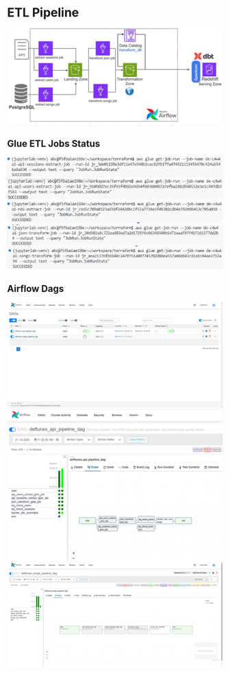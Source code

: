 # ETL Pipeline
<img src="images/ETL diag.png">

## Glue ETL Jobs Status
<img src="images/extract sessions job.png">
<img src="images/extract users job.png">
<img src="images/extract songs job.png">
<img src="images/transform json job.png">
<img src="images/transform songs job.png">

## Airflow Dags
<img src="images/airflow dags.png">
<img src="images/airflow api pipeline dag.png">
<img src="images/airflow songs pipeline dag.png">
